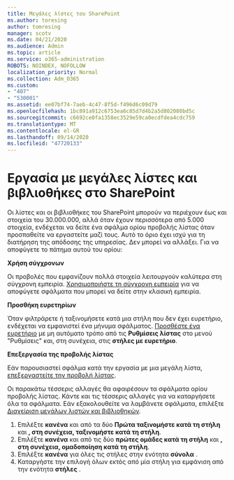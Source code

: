 ```yaml
---
title: Μεγάλες λίστες του SharePoint
ms.author: toresing
author: tomresing
manager: scotv
ms.date: 04/21/2020
ms.audience: Admin
ms.topic: article
ms.service: o365-administration
ROBOTS: NOINDEX, NOFOLLOW
localization_priority: Normal
ms.collection: Adm_O365
ms.custom:
- "407"
- "530001"
ms.assetid: ee07bf74-7aeb-4c47-8f5d-f496d6c09d79
ms.openlocfilehash: 1bc891a912c6753ea6c85d7d4b2a5d802080bd5c
ms.sourcegitcommit: c6692ce0fa1358ec3529e59ca0ecdfdea4cdc759
ms.translationtype: MT
ms.contentlocale: el-GR
ms.lasthandoff: 09/14/2020
ms.locfileid: "47720133"
---
```

# <a name="work-with-large-lists-and-libraries-in-sharepoint"></a>Εργασία με μεγάλες λίστες και βιβλιοθήκες στο SharePoint

Οι λίστες και οι βιβλιοθήκες του SharePoint μπορούν να περιέχουν έως και στοιχεία του 30.000.000, αλλά όταν έχουν περισσότερα από 5.000 στοιχεία, ενδέχεται να δείτε ένα σφάλμα ορίου προβολής λίστας όταν προσπαθείτε να εργαστείτε μαζί τους. Αυτό το όριο έχει ισχύ για τη διατήρηση της απόδοσης της υπηρεσίας. Δεν μπορεί να αλλάξει. Για να αποφύγετε το πάτημα αυτού του ορίου:

**Χρήση σύγχρονων**

Οι προβολές που εμφανίζουν πολλά στοιχεία λειτουργούν καλύτερα στη σύγχρονη εμπειρία. [Χρησιμοποιήστε τη σύγχρονη εμπειρία](https://support.office.com/article/66dac24b-4177-4775-bf50-3d267318caa9) για να αποφύγετε σφάλματα που μπορεί να δείτε στην κλασική εμπειρία.

**Προσθήκη ευρετηρίων**

Όταν φιλτράρετε ή ταξινομήσετε κατά μια στήλη που δεν έχει ευρετήριο, ενδέχεται να εμφανιστεί ένα μήνυμα σφάλματος. [Προσθέστε ένα ευρετήριο](https://support.office.com/article/f3f00554-b7dc-44d1-a2ed-d477eac463b0) με μη αυτόματο τρόπο από τις **Ρυθμίσεις λίστας** στο μενού "Ρυθμίσεις" και, στη συνέχεια, στις **στήλες με ευρετήριο**.

**Επεξεργασία της προβολής λίστας**

Εάν παρουσιαστεί σφάλμα κατά την εργασία με μια μεγάλη λίστα, [επεξεργαστείτε την προβολή λίστας](https://support.office.com/article/15916903-e79a-423f-b4e2-02d37e1ff372).

Οι παρακάτω τέσσερις αλλαγές θα αφαιρέσουν τα σφάλματα ορίου προβολής λίστας. Κάντε και τις τέσσερις αλλαγές για να καταργήσετε όλα τα σφάλματα. Εάν εξακολουθείτε να λαμβάνετε σφάλματα, επιλέξτε [Διαχείριση μεγάλων λιστών και βιβλιοθηκών](https://support.office.com/article/B8588DAE-9387-48C2-9248-C24122F07C59).

1. Επιλέξτε **κανένα** και από τα δύο **Πρώτα ταξινομήστε κατά τη στήλη** και **, στη συνέχεια, ταξινομήστε κατά τη στήλη**.
2. Επιλέξτε **κανένα** και από τις δύο **πρώτες ομάδες κατά τη στήλη** και **, στη συνέχεια, ομαδοποίηση κατά τη στήλη**.
3. Επιλέξτε **κανένα** για όλες τις στήλες στην ενότητα **σύνολα** .
4. Καταργήστε την επιλογή όλων εκτός από μία στήλη για εμφάνιση από την ενότητα **στήλες** .

